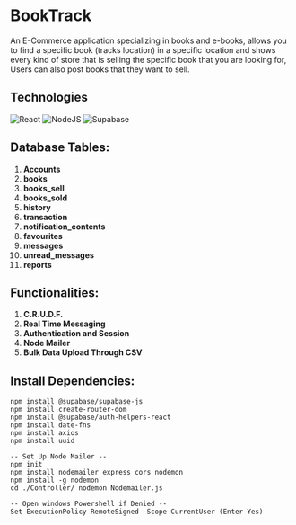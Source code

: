 # BookTrack
An E-Commerce application specializing in books and e-books, allows you to find a specific book (tracks location) in a specific location and shows every kind of store that is selling the specific book that you are looking for, Users can also post books that they want to sell.

## Technologies
![React](https://img.shields.io/badge/react-%2320232a.svg?style=for-the-badge&logo=react&logoColor=%2361DAFB)
![NodeJS](https://img.shields.io/badge/node.js-6DA55F?style=for-the-badge&logo=node.js&logoColor=white)
![Supabase](https://img.shields.io/badge/Supabase-3ECF8E?style=for-the-badge&logo=supabase&logoColor=white)

## Database Tables:
1. **Accounts**
2. **books**
3. **books_sell**
4. **books_sold**
5. **history**
6. **transaction**
7. **notification_contents**
8. **favourites**
9. **messages**
10. **unread_messages**
11. **reports**

## Functionalities:
1. **C.R.U.D.F.**
2. **Real Time Messaging**
3. **Authentication and Session**
4. **Node Mailer**
5. **Bulk Data Upload Through CSV**

## Install Dependencies:
```
npm install @supabase/supabase-js
npm install create-router-dom
npm install @supabase/auth-helpers-react
npm install date-fns
npm install axios
npm install uuid

-- Set Up Node Mailer -- 
npm init
npm install nodemailer express cors nodemon
npm install -g nodemon
cd ./Controller/ nodemon Nodemailer.js

-- Open windows Powershell if Denied --
Set-ExecutionPolicy RemoteSigned -Scope CurrentUser (Enter Yes)
```
